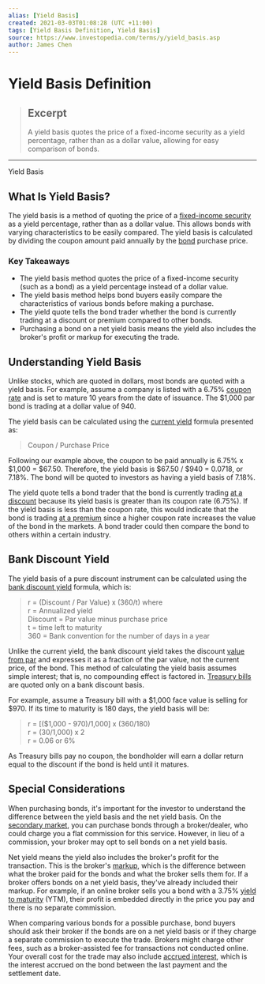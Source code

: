 ```yaml
---
alias: [Yield Basis]
created: 2021-03-03T01:08:28 (UTC +11:00)
tags: [Yield Basis Definition, Yield Basis]
source: https://www.investopedia.com/terms/y/yield_basis.asp
author: James Chen
---
```


# Yield Basis Definition

> ## Excerpt
> A yield basis quotes the price of a fixed-income security as a yield percentage, rather than as a dollar value, allowing for easy comparison of bonds.

---

Yield Basis
## What Is Yield Basis?

The yield basis is a method of quoting the price of a [fixed-income security](https://www.investopedia.com/terms/f/fixed-incomesecurity.asp) as a yield percentage, rather than as a dollar value. This allows bonds with varying characteristics to be easily compared. The yield basis is calculated by dividing the coupon amount paid annually by the [bond](https://www.investopedia.com/terms/b/bond.asp) purchase price.

### Key Takeaways

-   The yield basis method quotes the price of a fixed-income security (such as a bond) as a yield percentage instead of a dollar value.
-   The yield basis method helps bond buyers easily compare the characteristics of various bonds before making a purchase.
-   The yield quote tells the bond trader whether the bond is currently trading at a discount or premium compared to other bonds.
-   Purchasing a bond on a net yield basis means the yield also includes the broker's profit or markup for executing the trade.

## Understanding Yield Basis

Unlike stocks, which are quoted in dollars, most bonds are quoted with a yield basis. For example, assume a company is listed with a 6.75% [coupon rate](https://www.investopedia.com/terms/c/coupon-rate.asp) and is set to mature 10 years from the date of issuance. The $1,000 par bond is trading at a dollar value of 940.

The yield basis can be calculated using the [current yield](https://www.investopedia.com/terms/c/currentyield.asp) formula presented as:

> Coupon / Purchase Price

Following our example above, the coupon to be paid annually is 6.75% x $1,000 = $67.50. Therefore, the yield basis is $67.50 / $940 = 0.0718, or 7.18%. The bond will be quoted to investors as having a yield basis of 7.18%.

The yield quote tells a bond trader that the bond is currently trading [at a discount](https://www.investopedia.com/terms/a/at-a-discount.asp) because its yield basis is greater than its coupon rate (6.75%). If the yield basis is less than the coupon rate, this would indicate that the bond is trading [at a premium](https://www.investopedia.com/terms/a/at-a-premium.asp) since a higher coupon rate increases the value of the bond in the markets. A bond trader could then compare the bond to others within a certain industry.

## Bank Discount Yield

The yield basis of a pure discount instrument can be calculated using the [bank discount yield](https://www.investopedia.com/terms/b/bankdiscountbasis.asp) formula, which is:

> r = (Discount / Par Value) x (360/t) where  
> r = Annualized yield  
> Discount = Par value minus purchase price  
> t = time left to maturity  
> 360 = Bank convention for the number of days in a year

Unlike the current yield, the bank discount yield takes the discount [value from par](https://www.investopedia.com/terms/p/parvalue.asp) and expresses it as a fraction of the par value, not the current price, of the bond. This method of calculating the yield basis assumes simple interest; that is, no compounding effect is factored in. [Treasury bills](https://www.investopedia.com/terms/t/treasurybill.asp) are quoted only on a bank discount basis.

For example, assume a Treasury bill with a $1,000 face value is selling for $970. If its time to maturity is 180 days, the yield basis will be:

> r = \[($1,000 - $970)/$1,000\] x (360/180)  
> r = ($30/$1,000) x 2  
> r = 0.06 or 6%

As Treasury bills pay no coupon, the bondholder will earn a dollar return equal to the discount if the bond is held until it matures.

## Special Considerations

When purchasing bonds, it's important for the investor to understand the difference between the yield basis and the net yield basis. On the [secondary market](https://www.investopedia.com/terms/s/secondarymarket.asp), you can purchase bonds through a broker/dealer, who could charge you a flat commission for this service. However, in lieu of a commission, your broker may opt to sell bonds on a net yield basis.

Net yield means the yield also includes the broker's profit for the transaction. This is the broker's [markup](https://www.investopedia.com/terms/m/markup.asp), which is the difference between what the broker paid for the bonds and what the broker sells them for. If a broker offers bonds on a net yield basis, they've already included their markup. For example, if an online broker sells you a bond with a 3.75% [yield to maturity](https://www.investopedia.com/terms/y/yieldtomaturity.asp) (YTM), their profit is embedded directly in the price you pay and there is no separate commission.

When comparing various bonds for a possible purchase, bond buyers should ask their broker if the bonds are on a net yield basis or if they charge a separate commission to execute the trade. Brokers might charge other fees, such as a broker-assisted fee for transactions not conducted online. Your overall cost for the trade may also include [accrued interest](https://www.investopedia.com/terms/a/accruedinterest.asp), which is the interest accrued on the bond between the last payment and the settlement date.
